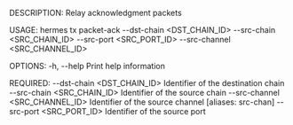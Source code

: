 DESCRIPTION:
Relay acknowledgment packets

USAGE:
    hermes tx packet-ack --dst-chain <DST_CHAIN_ID> --src-chain <SRC_CHAIN_ID> --src-port <SRC_PORT_ID> --src-channel <SRC_CHANNEL_ID>

OPTIONS:
    -h, --help    Print help information

REQUIRED:
        --dst-chain <DST_CHAIN_ID>        Identifier of the destination chain
        --src-chain <SRC_CHAIN_ID>        Identifier of the source chain
        --src-channel <SRC_CHANNEL_ID>    Identifier of the source channel [aliases: src-chan]
        --src-port <SRC_PORT_ID>          Identifier of the source port
